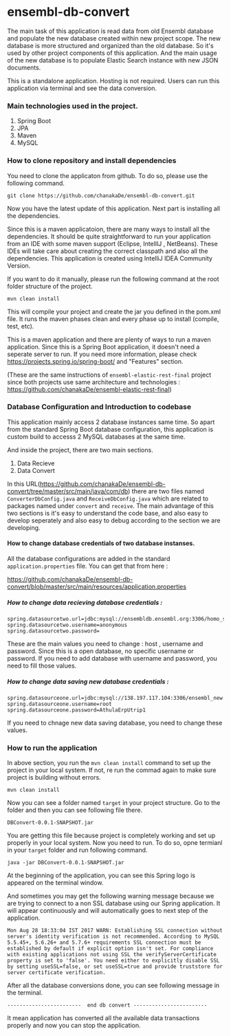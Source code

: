 # ensembl-db-convert

The main task of this application is read data from old Ensembl database and populate the new database created within new project scope. The new database is more structured and organized than the old database. So it's used by other project components of this application. And the main usage of the new database is to populate Elastic Search instance with new JSON documents.

This is a standalone application. Hosting is not required. Users can run this application via terminal and see the data conversion.

### Main technologies used in the project.

1. Spring Boot
2. JPA
3. Maven
4. MySQL

### How to clone repository and install dependencies

You need to clone the applicaton from github. To do so, please use the following command.

```
git clone https://github.com/chanakaDe/ensembl-db-convert.git
```

Now you have the latest update of this application. Next part is installing all the dependencies.

Since this is a maven applicatoion, there are many ways to install all the dependencies. It should be quite straightforward to run your application from an IDE with some maven support (Eclipse, IntellIJ , NetBeans). These IDEs will take care about creating the correct classpath and also all the dependencies. This application is created using IntelliJ IDEA Community Version.

If you want to do it manually, please run the following command at the root folder structure of the project.

```
mvn clean install
```

This will compile your project and create the jar you defined in the pom.xml file. It runs the maven phases clean and every phase up to install (compile, test, etc).

This is a maven application and there are plenty of ways to run a maven application. Since this is a Spring Boot application, it doesn't need a seperate server to run. If you need more information, please check https://projects.spring.io/spring-boot/ and "Features" section.

(These are the same instructions of `ensembl-elastic-rest-final` project since both projects use same architecture and technologies : https://github.com/chanakaDe/ensembl-elastic-rest-final)

### Database Configuration and Introduction to codebase

This application mainly access 2 database instances same time. So apart from the standard Spring Boot database configuration, this application is custom build to accesss 2 MySQL databases at the same time.

And inside the project, there are two main sections.

1. Data Recieve 
2. Data Convert

In this URL(https://github.com/chanakaDe/ensembl-db-convert/tree/master/src/main/java/com/db) there are two files named `ConverterDbConfig.java` and `ReceiveDbConfig.java` which are related to packages named under `convert` and `receive`. The main advantage of this two sections is it's easy to understand the code base, and also easy to develop seperately and also easy to debug according to the section we are developing. 

#### How to change database credentials of two database instanses.

All the database configurations are added in the standard `application.properties` file. You can get that from here : 

https://github.com/chanakaDe/ensembl-db-convert/blob/master/src/main/resources/application.properties

##### How to change data recieving database credentials :

```
spring.datasourcetwo.url=jdbc:mysql://ensembldb.ensembl.org:3306/homo_sapiens_core_89_38
spring.datasourcetwo.username=anonymous
spring.datasourcetwo.password=
```
These are the main values you need to change : host , username and password. Since this is a open database, no specific username or password. If you need to add database with username and password, you need to fill those values.

##### How to change data saving new database credentials :

```
spring.datasourceone.url=jdbc:mysql://138.197.117.104:3306/ensembl_new
spring.datasourceone.username=root
spring.datasourceone.password=AthulaErpUtrip1
```
If you need to chnage new data saving database, you need to change these values.

### How to run the application

In above section, you run the `mvn clean install` command to set up the project in your local system. If not, re run the commad again to make sure project is building without errors.

```
mvn clean install
```
Now you can see a folder named `target` in your project structure. Go to the folder and then you can see following file there.

`DBConvert-0.0.1-SNAPSHOT.jar`

You are getting this file because project is completely working and set up properly in your local system. Now you need to run. To do so, opne termianl in your `target` folder and run following command.

```
java -jar DBConvert-0.0.1-SNAPSHOT.jar
```

At the beginning of the application, you can see this Spring logo is appeared on the terminal window. 


And sometimes you may get the following warning message because we are trying to connect to a non SSL database using our Spring application. It will appear continuously and will automatically goes to next step of the application.

`Mon Aug 28 18:33:04 IST 2017 WARN: Establishing SSL connection without server's identity verification is not recommended. According to MySQL 5.5.45+, 5.6.26+ and 5.7.6+ requirements SSL connection must be established by default if explicit option isn't set. For compliance with existing applications not using SSL the verifyServerCertificate property is set to 'false'. You need either to explicitly disable SSL by setting useSSL=false, or set useSSL=true and provide truststore for server certificate verification.`

After all the database conversions done, you can see following message in the terminal.

`------------------------  end db convert ------------------------`

It mean application has converted all the available data transactions properly and now you can stop the application.

